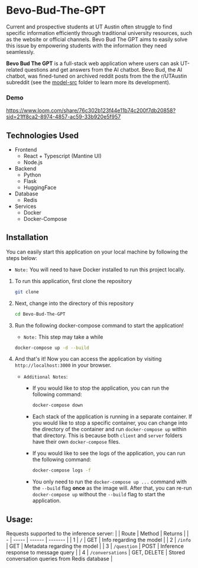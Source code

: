 # Bevo-Bud-The-GPT
Current and prospective students at UT Austin often struggle to find specific information efficiently through traditional university resources, such as the website or official channels. Bevo Bud The GPT aims to easily solve this issue by empowering students with the information they need seamlessly.

**Bevo Bud The GPT** is a full-stack web application where users can ask UT-related questions and get answers from the AI chatbot. Bevo Bud, the AI chatbot, was fined-tuned on archived reddit posts from the the r/UTAustin subreddit (see the [model-src](./model-src/) folder to learn more its development).

### Demo
https://www.loom.com/share/76c302b123f44e11b74c200f7db20858?sid=21ff8ca2-8974-4857-ac59-33b920e5f957

## Technologies Used
- Frontend
    - React + Typescript (Mantine UI)
    - Node.js
- Backend
    - Python
    - Flask
    - HuggingFace
- Database
    - Redis
- Services
    - Docker
    - Docker-Compose

## Installation
You can easily start this application on your local machine by following the steps below:
- `Note:` You will need to have Docker installed to run this project locally.

1. To run this application, first clone the repository
    
    ```bash
    git clone
    ```

2. Next, change into the directory of this repository

    ```bash
    cd Bevo-Bud-The-GPT
    ```
3. Run the following docker-compose command to start the application!
    - `Note:` This step may take a while

    ```bash
    docker-compose up -d --build
    ```

4. And that's it! Now you can access the application by visiting `http://localhost:3000` in your browser.

     - `Additional Notes`:
        - If you would like to stop the application, you can run the following command:
            ```bash
            docker-compose down
            ```
        - Each stack of the application is running in a separate container. If you would like to stop a specific container, you can change into the directory of the container and run `docker-compose up` within that directory. This is because both `client` and `server` folders have their own `docker-compose` files.

        - If you would like to see the logs of the application, you can run the following command:
            ```bash
            docker-compose logs -f
            ```
        - You only need to run the `docker-compose up ...` command with the `--build` flag **once** as the image will. After that, you can re-run `docker-compose up` without the `--build` flag to start the application.

## Usage:
Requests supported to the inference server:
|   | Route | Method | Returns |
| - | ----- | ------ | ------- |
| 1 | `/`   | GET | Info regarding the model |
| 2 | `/info` | GET | Metadata regarding the model |
| 3 | `/question` | POST | Inference response to message query |
| 4 | `/conversations` | GET, DELETE | Stored conversation queries from Redis database |
